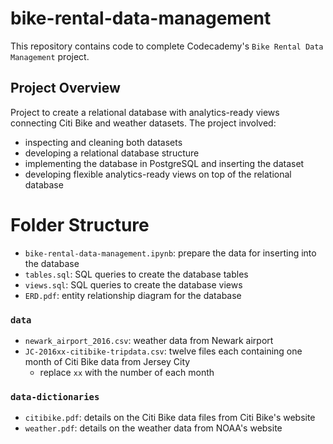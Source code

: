 # bike-rental-data-management

This repository contains code to complete Codecademy's `Bike Rental Data Management` project.

## Project Overview

Project to create a relational database with analytics-ready views connecting Citi Bike and weather datasets. The project involved:
- inspecting and cleaning both datasets
- developing a relational database structure
- implementing the database in PostgreSQL and inserting the dataset
- developing flexible analytics-ready views on top of the relational database

# Folder Structure

- `bike-rental-data-management.ipynb`: prepare the data for inserting into the database
- `tables.sql`: SQL queries to create the database tables
- `views.sql`: SQL queries to create the database views
- `ERD.pdf`: entity relationship diagram for the database

### `data`
- `newark_airport_2016.csv`: weather data from Newark airport
- `JC-2016xx-citibike-tripdata.csv`: twelve files each containing one month of Citi Bike data from Jersey City
    - replace `xx` with the number of each month

### `data-dictionaries`
- `citibike.pdf`: details on the Citi Bike data files from Citi Bike's website
- `weather.pdf`: details on the weather data from NOAA's website